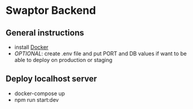 # Swaptor Backend

## General instructions
- install [Docker](https://docs.docker.com/desktop/install/mac-install/)
- *OPTIONAL*: create .env file and put PORT and DB values if want to be able to deploy on production or staging

## Deploy localhost server
- docker-compose up
- npm run start:dev

